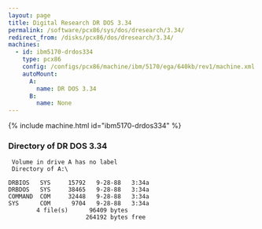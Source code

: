 ```yaml
---
layout: page
title: Digital Research DR DOS 3.34
permalink: /software/pcx86/sys/dos/dresearch/3.34/
redirect_from: /disks/pcx86/dos/dresearch/3.34/
machines:
  - id: ibm5170-drdos334
    type: pcx86
    config: /configs/pcx86/machine/ibm/5170/ega/640kb/rev1/machine.xml
    autoMount:
      A:
        name: DR DOS 3.34
      B:
        name: None
---
```


{% include machine.html id="ibm5170-drdos334" %}

### Directory of DR DOS 3.34

     Volume in drive A has no label
     Directory of A:\

    DRBIOS   SYS     15792   9-28-88   3:34a
    DRBDOS   SYS     38465   9-28-88   3:34a
    COMMAND  COM     32448   9-28-88   3:34a
    SYS      COM      9704   9-28-88   3:34a
            4 file(s)      96409 bytes
                          264192 bytes free
